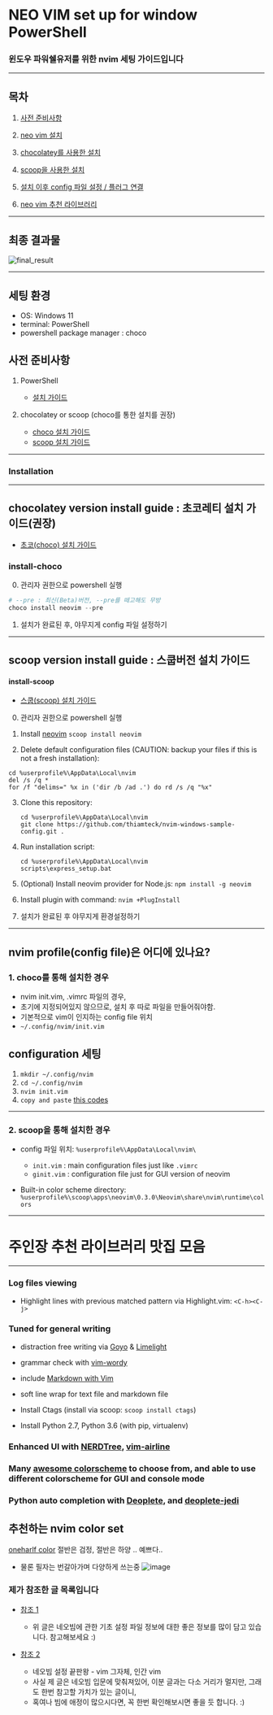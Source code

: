 # NEO VIM set up for window PowerShell

### 윈도우 파워쉘유저를 위한 nvim 세팅 가이드입니다

---

## 목차

1. [사전 준비사항](#사전-준비사항)

2. [neo vim 설치](#installation)

1. [chocolatey를 사용한 설치](#install-choco)

2. [scoop을 사용한 설치](#install-scoop)

3. [설치 이후 config 파일 설정 / 플러그 연결](#config)

4. [neo vim 추천 라이브러리](#recommend-libraries)

---

## 최종 결과물

![final_result](https://user-images.githubusercontent.com/77220824/189604483-6b59397b-e743-4703-976d-483e337bc721.png)

---

## 세팅 환경

* OS: Windows 11
* terminal: PowerShell
* powershell package manager : choco

## 사전 준비사항

1. PowerShell
   * [설치 가이드](../PowerShell/PS_GUIDE.md)

2. chocolatey or scoop (choco를 통한 설치를 권장)
   * [choco 설치 가이드](../PowerShell/docs/install_choco.md)
   * [scoop 설치 가이드](../PowerShell/docs/install_scoop.md)

---

### Installation

---

## chocolatey version install guide : 초코레티 설치 가이드(권장)

* [초코(choco) 설치 가이드](./../PowerShell/docs/install_choco.md)

### install-choco

0. 관리자 권한으로 powershell 실행

  ``` powershell
  # --pre : 최신(Beta)버전, --pre를 떼고해도 무방
  choco install neovim --pre 
  ```

1. 설치가 완료된 후, 야무지게 config 파일 설정하기

---

## scoop version install guide : 스쿱버전 설치 가이드

#### install-scoop

* [스쿱(scoop) 설치 가이드](./../PowerShell/docs/install_scoop.md)

0. 관리자 권한으로 powershell 실행

1. Install [neovim](https://github.com/neovim/neovim/wiki/Installing-Neovim)
    `scoop install neovim`

2. Delete default configuration files (CAUTION: backup your files if this is not a fresh installation):

  ```console
  cd %userprofile%\AppData\Local\nvim
  del /s /q *
  for /f "delims=" %x in ('dir /b /ad .') do rd /s /q "%x"
  ````

3. Clone this repository:

    ```console
    cd %userprofile%\AppData\Local\nvim 
    git clone https://github.com/thiamteck/nvim-windows-sample-config.git .
    ```

4. Run installation script:

    ```console
    cd %userprofile%\AppData\Local\nvim
    scripts\express_setup.bat
    ```

5. (Optional) Install neovim provider for Node.js: `npm install -g neovim`

6. Install plugin with command: `nvim +PlugInstall`

7. 설치가 완료된 후 야무지게 환경설정하기

---

## nvim profile(config file)은 어디에 있나요?

### 1. choco를 통해 설치한 경우

* nvim init.vim, .vimrc 파일의 경우,
* 초기에 지정되어있지 않으므로, 설치 후 따로 파일을 만들어줘야함.
* 기본적으로 vim이 인지하는 config file 위치
* `~/.config/nvim/init.vim`

## configuration 세팅

1. `mkdir ~/.config/nvim`
2. `cd ~/.config/nvim`
3. `nvim init.vim`
4. `copy and paste` [this codes](init.vim)

---

### 2. scoop을 통해 설치한 경우

* config 파일 위치: `%userprofile%\AppData\Local\nvim\`
  * `init.vim` : main configuration files just like `.vimrc`
  * `ginit.vim` : configuration file just for GUI version of neovim

* Built-in color scheme directory: `%userprofile%\scoop\apps\neovim\0.3.0\Neovim\share\nvim\runtime\colors`

---

# 주인장 추천 라이브러리 맛집 모음

---

### Log files viewing

* Highlight lines with previous matched pattern via Highlight.vim: `<C-h><C-j>`

### Tuned for general writing

* distraction free writing via [Goyo](https://github.com/junegunn/goyo.vim) & [Limelight](https://github.com/junegunn/limelight.vim)
* grammar check with [vim-wordy](https://github.com/reedes/vim-wordy)
* include [Markdown with Vim](https://github.com/gabrielelana/vim-markdown)
* soft line wrap for text file and markdown file

* Install Ctags (install via scoop: `scoop install ctags`)
* Install Python 2.7, Python 3.6 (with pip, virtualenv)

### Enhanced UI with [NERDTree](https://github.com/scrooloose/nerdtree), [vim-airline](https://github.com/vim-airline/vim-airline)

### Many [awesome colorscheme](https://github.com/rafi/awesome-vim-colorschemes) to choose from, and able to use different colorscheme for GUI and console mode

### Python auto completion with [Deoplete](https://github.com/Shougo/deoplete.nvim), and [deoplete-jedi](https://github.com/zchee/deoplete-jedi)

## 추천하는 nvim color set

[oneharlf color](https://github.com/sonph/onehalf/tree/master/vim)
절반은 검정, 절반은 하양 .. 예쁘다..

* 물론 필자는 번갈아가며 다양하게 쓰는중
![image](https://user-images.githubusercontent.com/77220824/189599838-ad0eb148-8e03-4e75-8124-a2f529d1a5e2.png)

### 제가 참조한 글 목록입니다

* [참조 1](https://medium.com/geekculture/neovim-configuration-for-beginners-b2116dbbde84)
  * 위 글은 네오빔에 관한 기초 설정 파일 정보에 대한 좋은 정보를 많이 담고 있습니다. 참고해보세요 :)

* [참조 2](https://github.com/jdhao/nvim-config)
  * 네오빔 설정 끝판왕 - vim 그자체, 인간 vim
  * 사실 제 글은 네오빔 입문에 맞춰져있어, 이분 글과는 다소 거리가 멀지만, 그래도 한번 참고할 가치가 있는 글이니,
  * 혹여나 빔에 애정이 많으시다면, 꼭 한번 확인해보시면 좋을 듯 합니다. :)
